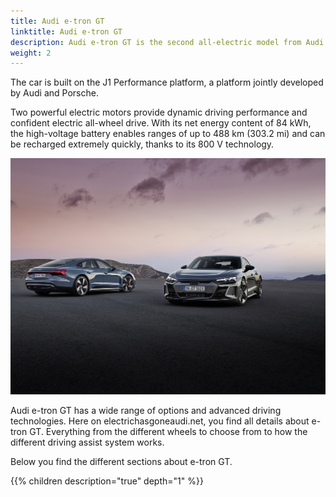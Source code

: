 ```yaml
---
title: Audi e-tron GT
linktitle: Audi e-tron GT
description: Audi e-tron GT is the second all-electric model from Audi. With the Audi RS e-tron GT version, Audi has made their most powerful RS-model ever. And the design makes it one of the most beautiful car in our time. 
weight: 2
---
```


The car is built on the J1 Performance platform, a platform jointly developed by Audi and Porsche.

Two powerful electric motors provide dynamic driving performance and confident electric all-wheel drive. With its net energy content of 84 kWh, the high-voltage battery enables ranges of up to 488 km (303.2 mi) and can be recharged extremely quickly, thanks to its 800 V technology.

![e-tron GT](variants/variants.jpg "Audi e-tron GT & Audi RS e-tron GT")

Audi e-tron GT has a wide range of options and advanced driving technologies. Here on electrichasgoneaudi.net, you find all details about e-tron GT. Everything from the different wheels to choose from to how the different driving assist system works.

Below you find the different sections about e-tron GT.

{{% children description="true" depth="1" %}}
